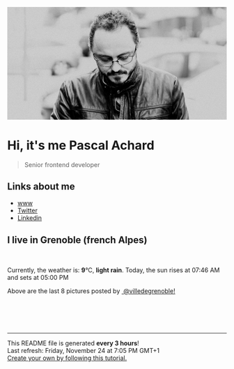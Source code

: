 ![Pascal Achard](./images/photo-pascal-achard.jpg)
# Hi, it's me Pascal Achard
> Senior frontend developer

## Links about me
- [www](https://www.pascal-achard.com)
- [Twitter](https://twitter.com/botmaster)
- [Linkedin](http://www.linkedin.com/in/pascal-achard)


## I live in Grenoble (french Alpes)
<img src="https://openweathermap.org/img/wn/10n@2x.png" alt="">

Currently, the weather is: **9**°C, **light rain**.
Today, the sun rises at 07:46 AM and sets at 05:00 PM

Above are the last 8 pictures posted by <a href="https://www.instagram.com/villedegrenoble/" target="_blank"><img alt="" src="https://upload.wikimedia.org/wikipedia/commons/thumb/e/e7/Instagram_logo_2016.svg/1024px-Instagram_logo_2016.svg.png" width="20"/> @villedegrenoble!</a>

<p style="display: flex; flex-wrap: wrap; gap: 20px;">
        <img src="https://cdn1.picuki.com/hosted-by-instagram/q/0exhNuNYnjBcaS3SYdxKjf8F2vJ1Wg9SZ60STLepjSVmIR1vLHOapZA0mpCl6yRxIwVgFDeSYztg4IgiVVRUCD18O0LfS7GPTj5V56WfV+7N1z1j8pdhlrc9KnMbZXSq%7C%7C8spXQmYdSgIGaYDG7uo+qhT5aGuO1lQpTb9d7JGmC4E5ZObS6olhMF4pJ2Jg3Tt%7C%7C9kiJzJE5m4vMAQrptqO52hEX%7C%7CD+O8BnsaBwVLYBxMQK5qnRlSaHEmw+Jj8uRHagtIj+kOYA2CfBcj4Z+Vixc7oODnRHjlqjvwN3t4gj1aSNBdxuiekZkIH2bSAEXG428Fk71p26qCDMa2is4EhX2j3+2JrhX%7C%7CQT97j6HKGwYdy84TvxPp%7C%7C6MaJjbD9cJLmFdxGObfa1BZ8Uw81AFKUeh2GU9iS1RJ7TjRlCDjoSgT2hPplFFfuc8JCPxXjApA+Wsx4VhvucV7YJ5lp44NCarwl+JCqTU5tuamSAn28sEeFTeLqVxpyHPrwU.jpeg" alt="" width="200"/>
        <img src="https://cdn1.picuki.com/hosted-by-instagram/q/0exhNuNYnjBcaS3SYdxKjf8F2vJ1Wg9SZ60STLepjSVmIR1vLHOapZA0mpCl6yRxIwVgFDeSYztg4IIpU11QCj18O0LfS7CLTztR7a+aVOzN2zVl9Zdnlr43K3AXYHCu8axySjyGPH0LCulNDPu7r+gS5vruZDYbpzOaNOUtzCVG%7C%7CMm0X51wmcQf8fTT0FOzv9QONzUavDt5YnYmoeLSvmcZX%7C%7Cv+Jst6sex0QrBYx5VL6OvgkiurBWwtaW9zWTOQt83+ke08hiL8KWRoqCeYSaoEIEQd3AWMvEEWnr952pKxFbVSgN82n7CRSWIKAk1ElkVtwIOctgLsSSaq3EEPlC2GhLq2Tf0npZ31GviYTIbE1giQQ4XZDZVWVishJNGHfWv1c9uCDNJ0p84cOL0d8xDnvgXwd7P2i14kQjpC3mTbM7N2Z9GZ3Zqw0Vza0xLaqSNvutvrWZRanW588e21sS9KUEOVUpkcAieF3h0UBe8GfruVyMuCP74WbjJBAYcQlXKCg8gAIkXk9uw=.jpeg" alt="" width="200"/>
        <img src="https://cdn1.picuki.com/hosted-by-instagram/q/0exhNuNYnjBcaS3SYdxKjf8F2vJ1Wg9SZ60STLepjSVmIR1vLHOapZA0mpCj4yRwKwVlASuRYztg54IoUFxUDT1yOkDdSrGOTj5d6qibV+7N1Txm9JJpkb83JHQbZXCo9sQuVAmYdSgIGaYDG7uo+qhT5aGuO1lQpTb9d7JGmC4E5ZObS6olhMF4pJ2Jg3Tt%7C%7C9kiJzJE5m4vMAQrptqO52hEX%7C%7CD+O8BnsaBwVLYBxMQK5qnRlSaHEmw+Jj8uRHagtIj+kOYA2DPdTQ8L0kW+ZKoKDnRT1VePvBt3t4gj1aSNBdxuiekakIH2bSAEXG428Fk71pu1ynOdV0Gv%7C%7CBJ38mbSzYyWXNAFpaLiMKfKZt3C4jTEbaCJIq0beSJdNfiPBnHpGPKcMOkfmY4SSq0YhguQ1CL7S7734wB4AGgSgWfeWMQ=.jpeg" alt="" width="200"/>
        <img src="https://cdn1.picuki.com/hosted-by-instagram/q/0exhNuNYnjBcaS3SYdxKjf8F2vJ1Wg5SZ60STLepjSVmIR1vLHOapZA0mpCl6yRxIwVgFDeSYztg4I8vV1hYCD18O0PfQLOASjtS7KmQUe%7C%7CN2zBj8ZVmnb8wK3MaYXOm88ckVwmYdSgIGaYDG7uo+qhT5aGuO1lQpTb9d7JGmC4E5ZObS6olhMF4pJ2Jg3Tt%7C%7C9kiJzJE5m4vMAQrptqO52lEX%7C%7CD+O8BnsaBwVLYBxMQK5qnRlSaHEmw+Jj8uQXagtIj+kOYA2HLLXjY%7C%7CqDOCFYIWDnQhk2+J4R93t4gj1aSNBdxuiekZkIH2bSAEXG428Fk71p26qCDMa2is4EhX2j3+2JrhX9oL9brUFKCwT9i64SvDeZ%7C%7CEPehhfD9cJLmFdxGObfa1BZ8Uw81AFKUeh2GU9iezLJnZ9yB8KSdBkBK6OKt2d+W%7C%7C6K6l3VKEszS89BQfiOuNapR7nXpZw+uKrwl+JCqTU5webW2Hn28sEeFTeLqVxpyHPrwU.jpeg" alt="" width="200"/>
        <img src="https://cdn1.picuki.com/hosted-by-instagram/q/0exhNuNYnjBcaS3SYdxKjf8F2vJ1Wg9SZ60STLepjSVmIR1vLHOapZA0mpCl6yRxIwVgFDeSYztg5YMqUl9WDD18O0bWSbyLST5R762cUufN0Txj9JFikL8yJHQWY36r8sAtUwmYdSgIGaYDG7uo%7C%7CesJ+fjrcjcFrjOMNbRKmDdttdCwFahlza4lsfe4kx2xu5xncG114WNxahlw5OLUqQUCSKnjMcF6saR5UvoPjsBRpr2gmCG2GGM5b295BTGS9IjOkqg8iyDXdzQspjD3F+8EIU8hjl246hU4qN8vxdCaA9xq+MZ1%7C%7CPHcaG5BWmhm+jVBocW+xzTsSUGI%7C%7CgVRwGKOlf7kNPchmZbxJvuYatDs1XztdJjEO491CVcVA6z7Z37EDf+xV+VDndphPb0d8xvm1EjvOrO53xBzU3gfxTuDUcIgfNyb4K2rpHjHtx%7C%7CduVUet9+hfKQN4AdN6MmX6wFvVVHwC8JXdiTR2nYNO4dTYamOkZuJPb0UHEAlattVlW+IuIZRJEvpoOlqNos=.jpeg" alt="" width="200"/>
        <img src="https://cdn1.picuki.com/hosted-by-instagram/q/0exhNuNYnjBcaS3SYdxKjf8F2vJ1Wg9SZ60STLepjSVmIR1vLHOapZA0mpCj4yRwKwVlASuRYztg54soV1RUDT17PEPcSrSBTD5Q6KWQVe2qvDJu%7C%7CJZklLk3LnEfZXan8cMqUGepNWwSDv5PHL%7C%7Clo7gX5v%7C%7CsbCgEpjuSKrVCkGZTjse3TO9%7C%7C2pYf5%7C%7CHSv1izv9QpcmkazXgpdAd4+pvlpDk1VOCtIc17q7VySKNBicMCv6K81Sa8H2QkaHp%7C%7CECKet8XCkONFui3rSzY57zz2F%7C%7Cl9EEIdvlqztEslioN+pYidBYte6N8A6fiAQm81GWlvqklPv6XslHPaSkGI%7C%7CmIUwGPRn+T8J7gprsigdcy8U%7C%7Crf6RniVJjJRbxvWy0HV8jDVkvqLfSTKv98taR+Sf58+GSX+hOYILqm%7C%7CQFAQjpP3mLeWsJVZ6m%7C%7CgpCq8UjDiznT+AVoxZjt.jpeg" alt="" width="200"/>
        <img src="https://cdn1.picuki.com/hosted-by-instagram/q/0exhNuNYnjBcaS3SYdxKjf8F2vJ1Wg9SZ60STLepjSVmIR1vLHOapZA0mpCl6yRxIwVgFDeSYztg5YMoV1tTCD18O0bWSbWMRDdV6aqQVu7N0TZl8J5hkL08KX0cYXGu%7C%7C8okVwmYdSgIGaYDG7uo+qhT5aGuO1lQpTb9d7JGmC4E5ZObS6olhMF4pJ2Jg3Tt%7C%7C9kiJzJE5m4vMAQrptqO52hEX%7C%7CD+O8BnsaBwVLYBxMQK5qnRlSaHEmw+Jj8uTnagtIj+kOYA2CS9bgFr%7C%7C2+PZL5jDnQh2Vy+ujp3t4gj1aSNBdxuiekZkIH2bSAEXG428Fk71p26qCDMa2is4EhX2j3+2JqrXdoPsbvUBOqycdC44jvtOp%7C%7CUIe9jbD9cJLmFdxGObfa1BZ8Uw81AFKUeh2GU9iXrS+nYyyxJLmdEvGKuAbNARveb%7C%7CfeBx3r7tjash1cXiu2weZRRwExSo5G8rwl+JCqTU5tqbG2An28sEeFTeLqVxpyHPrwU.jpeg" alt="" width="200"/>
        <img src="https://cdn1.picuki.com/hosted-by-instagram/q/0exhNuNYnjBcaS3SYdxKjf8F2vJ1Wg5SZ60STLepjSVmIR1vLHOapZA0mpCl6yRxIwVgFDeSYztg5YMvUVVYCj18O0bXQL2NRDtc6qmeU+fN1jVi8pFhnbYyLHQfYH+m98YkUQmYdSgIGaYDG7uo%7C%7CesJ%7C%7CvzwbTYNpi2TNLxCyQlWotfpUrJy9ZRzt52U1h+189JldAJZ+jtvdBFundPZlTIeAefzPcBgoK9jC7QIjZNIuKHtnyuxH34+emlsFj3RuYTM2dENhhzrdSFlqjHxAZY1LHMRiVbmhh49upY%7C%7C39aJO91M4adqu6ziRyACW2E2hjtfwZftgALsSUGImUBRwT2Ej+b3e%7C%7CkZpZTzLfaiXt7wkQzaR6vwDoofck4iGNHiUA%7C%7CxOvLlKuxsxaZ+Watqkg2RvlTzd%7C%7C333xEmSWAMjDzWXMJPYvu504Wo60j3vSmZpz8hh4G0TuJ3mmZv++OH8VNjSyn%7C%7CMftfNhjp3FsQJv1XdvjHm8OCPr4WEUFeaM8spGK0lJxcfU6z8e9rNA==.jpeg" alt="" width="200"/>
</p>

------------
<p>This README file is generated <b>every 3 hours</b>!
    <br />Last refresh: Friday, November 24 at 7:05 PM GMT+1
    <br /><a href="https://medium.com/@th.guibert/how-to-create-a-self-updating-readme-md-for-your-github-profile-f8b05744ca91">Create your own by following this tutorial.</a>
</p>
<p><a href="https://github.com/botmaster/botmaster/actions/workflows/main.yaml"><img alt="" src="https://github.com/botmaster/botmaster/actions/workflows/main.yaml/badge.svg" /></a></p>

